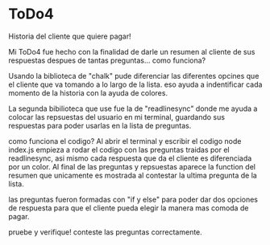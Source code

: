 # ToDo4
Historia del cliente que quiere pagar!

Mi ToDo4 fue hecho con la finalidad de darle un resumen al cliente de sus respuestas despues de tantas preguntas... como funciona?

Usando la biblioteca de "chalk" pude diferenciar las diferentes opcines que el cliente que va tomando a lo largo de la lista. eso ayuda a indentificar cada momento de la historia con la ayuda de colores.

La segunda bibilioteca que use fue la de "readlinesync" donde me ayuda a colocar las repsuestas del usuario en mi terminal, guardando sus respuestas para poder usarlas en la lista de preguntas.

como funciona el codigo? 
Al abrir el terminal y escribir el codigo node index.js empieza a rodar el codigo con las preguntas traidas por el readlinesync, asi mismo cada respuesta que da el cliente es diferenciada por un color. Al final de las preguntas y repsuestas aparece la function del resumen que unicamente es mostrada al contestar la ultima pregunta de la lista.

las preguntas fueron formadas con "if y else" para poder dar dos opciones de respuesta para que el cliente pueda elegir la manera mas comoda de pagar.

pruebe y verifique! conteste las preguntas correctamente.
